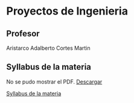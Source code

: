 # Proyectos de Ingenieria

## Profesor

Aristarco Adalberto Cortes Martin

## Syllabus de la materia

<object data="recursos/archivos/Calendario.pdf" type="application/pdf" width="100%" height="600">
  <p>No se pudo mostrar el PDF. <a href="/recursos/archivos/Calendario.pdf">Descargar</a></p>
</object>

[Syllabus de la materia](recursos/archivos/Syllabus.pdf)

